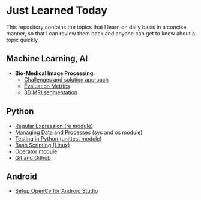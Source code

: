# Just Learned Today
This repository contains the topics that I learn on daily basis in a concise manner, so that I can review them back and anyone can get to know about a topic quickly.

## Machine Learning, AI
- **Bio-Medical Image Processing:** 
   - [Challenges and solution approach](Machine%20Learning%20and%20AI/Bio%20Medical%20Image%20Processing.md)
   - [Evaluation Metrics](Machine%20Learning%20and%20AI/Bio%20Medical%20Evaluation%20Metrics.md)
   - [3D MRI segmentation](Machine%20Learning%20and%20AI/Image%20Segmentation%20on%20MRI%20Images.md)
   
   
## Python
- [Regular Expression (re module)](Python/regular_expression_re_module.md)
- [Managing Data and Processes (sys and os module)](Python/managing_data_process_sys_os_module.md)    
- [Testing in Python (unittest module)](Python/software_testing.md)  
- [Bash Scripting (Linux)](Python/bash_scripting_bash_language.md)
- [Operator module](Python/operator.md)
- [Git and Github]()

  
## Android  
- [Setup OpenCv for Android Studio](Android%20/setup_opencv_android.md)  